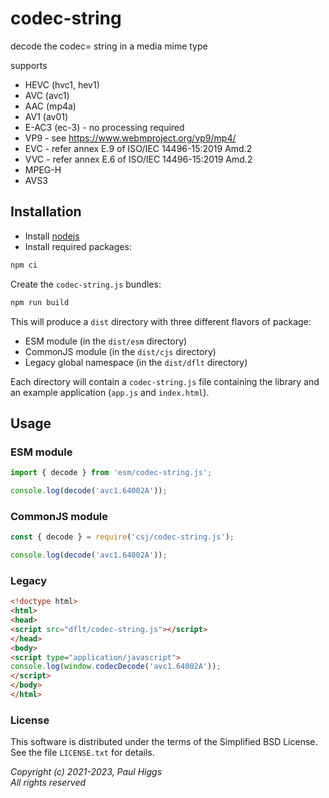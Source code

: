 # codec-string
decode the codec= string in a media mime type

supports 
* HEVC (hvc1, hev1) 
* AVC (avc1)
* AAC (mp4a)
* AV1 (av01)
* E-AC3 (ec-3) - no processing required
* VP9 - see https://www.webmproject.org/vp9/mp4/
* EVC - refer annex E.9 of ISO/IEC 14496-15:2019 Amd.2 
* VVC - refer annex E.6 of ISO/IEC 14496-15:2019 Amd.2
* MPEG-H
* AVS3

## Installation

* Install [nodejs](https://nodejs.org/en)
* Install required packages:

```sh
npm ci
```

Create the `codec-string.js` bundles:

```sh
npm run build
```

This will produce a `dist` directory with three different flavors of
package:

* ESM module (in the `dist/esm` directory)
* CommonJS module (in the `dist/cjs` directory)
* Legacy global namespace (in the `dist/dflt` directory)

Each directory will contain a `codec-string.js` file containing the
library and an example application (`app.js` and `index.html`).

## Usage

### ESM module

```javascript
import { decode } from 'esm/codec-string.js';

console.log(decode('avc1.64002A'));
```

### CommonJS module

```javascript
const { decode } = require('csj/codec-string.js');

console.log(decode('avc1.64002A'));
```

### Legacy

```html
<!doctype html>
<html>
<head>
<script src="dflt/codec-string.js"></script>
</head>
<body>
<script type="application/javascript">
console.log(window.codecDecode('avc1.64002A'));
</script>
</body>
</html>
```

### License

This software is distributed under the terms of the Simplified BSD License.
See the file `LICENSE.txt` for details.

*Copyright (c) 2021-2023, Paul Higgs*<br/>
*All rights reserved*
